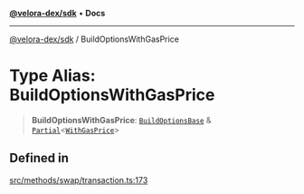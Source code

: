 [**@velora-dex/sdk**](../README.md) • **Docs**

***

[@velora-dex/sdk](../globals.md) / BuildOptionsWithGasPrice

# Type Alias: BuildOptionsWithGasPrice

> **BuildOptionsWithGasPrice**: [`BuildOptionsBase`](BuildOptionsBase.md) & [`Partial`](../-internal-/type-aliases/Partial.md)\<[`WithGasPrice`](../-internal-/type-aliases/WithGasPrice.md)\>

## Defined in

[src/methods/swap/transaction.ts:173](https://github.com/paraswap/paraswap-sdk/blob/master/src/methods/swap/transaction.ts#L173)
